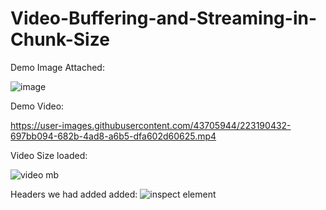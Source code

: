 # Video-Buffering-and-Streaming-in-Chunk-Size

Demo Image Attached:

![image](https://user-images.githubusercontent.com/43705944/223187922-3555b78e-b1ee-4bd9-8052-3b155024afe4.png)



Demo Video:

https://user-images.githubusercontent.com/43705944/223190432-697bb094-682b-4ad8-a6b5-dfa602d60625.mp4

Video Size loaded:

![video mb](https://user-images.githubusercontent.com/43705944/223195660-1b3813ae-1fe6-4152-a8d0-f41698a445fc.png)


Headers we had added added:
![inspect element](https://user-images.githubusercontent.com/43705944/223195371-736aaaaf-b9cf-4752-8d8b-63a0703ecae8.png)
